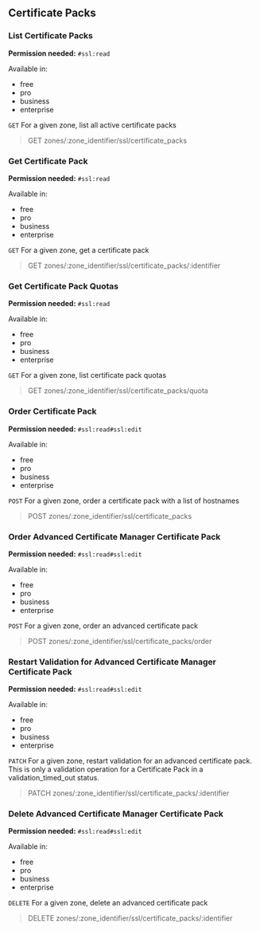 ## Certificate Packs



### List Certificate Packs

**Permission needed:** `#ssl:read`

Available in:

* free
* pro
* business
* enterprise

`GET` For a given zone, list all active certificate packs

> GET zones/:zone_identifier/ssl/certificate_packs


### Get Certificate Pack

**Permission needed:** `#ssl:read`

Available in:

* free
* pro
* business
* enterprise

`GET` For a given zone, get a certificate pack

> GET zones/:zone_identifier/ssl/certificate_packs/:identifier


### Get Certificate Pack Quotas

**Permission needed:** `#ssl:read`

Available in:

* free
* pro
* business
* enterprise

`GET` For a given zone, list certificate pack quotas

> GET zones/:zone_identifier/ssl/certificate_packs/quota


### Order Certificate Pack

**Permission needed:** `#ssl:read#ssl:edit`

Available in:

* free
* pro
* business
* enterprise

`POST` For a given zone, order a certificate pack with a list of hostnames

> POST zones/:zone_identifier/ssl/certificate_packs


### Order Advanced Certificate Manager Certificate Pack

**Permission needed:** `#ssl:read#ssl:edit`

Available in:

* free
* pro
* business
* enterprise

`POST` For a given zone, order an advanced certificate pack

> POST zones/:zone_identifier/ssl/certificate_packs/order


### Restart Validation for Advanced Certificate Manager Certificate Pack

**Permission needed:** `#ssl:read#ssl:edit`

Available in:

* free
* pro
* business
* enterprise

`PATCH` For a given zone, restart validation for an advanced certificate pack.  This is only a validation operation for a Certificate Pack in a validation_timed_out status.

> PATCH zones/:zone_identifier/ssl/certificate_packs/:identifier


### Delete Advanced Certificate Manager Certificate Pack

**Permission needed:** `#ssl:read#ssl:edit`

Available in:

* free
* pro
* business
* enterprise

`DELETE` For a given zone, delete an advanced certificate pack

> DELETE zones/:zone_identifier/ssl/certificate_packs/:identifier

